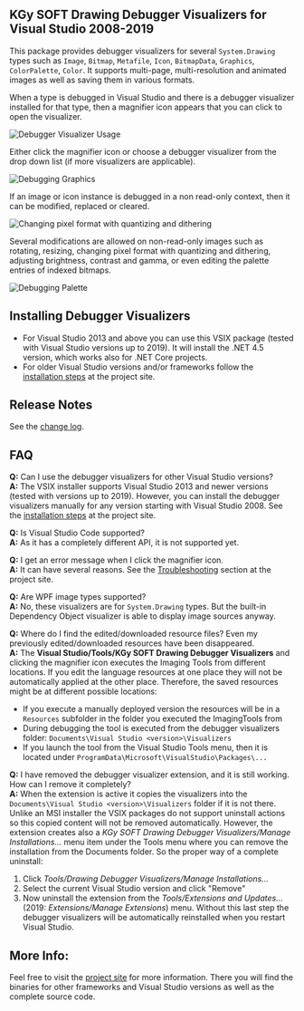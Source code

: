 ## KGy SOFT Drawing Debugger Visualizers for Visual Studio 2008-2019

This package provides debugger visualizers for several `System.Drawing` types such as `Image`, `Bitmap`, `Metafile`, `Icon`, `BitmapData`, `Graphics`, `ColorPalette`, `Color`. It supports multi-page, multi-resolution and animated images as well as saving them in various formats. 

When a type is debugged in Visual Studio and there is a debugger visualizer installed for that type, then a magnifier icon appears that you can click to open the visualizer.

![Debugger Visualizer Usage](https://kgysoft.net/images/DebuggerVisualizerUsage.png)

Either click the magnifier icon or choose a debugger visualizer from the drop down list (if more visualizers are applicable).

![Debugging Graphics](https://kgysoft.net/images/DebugGraphics.png)

If an image or icon instance is debugged in a non read-only context, then it can be modified, replaced or cleared.

![Changing pixel format with quantizing and dithering](https://kgysoft.net/images/Quantizing.png)

Several modifications are allowed on non-read-only images such as rotating, resizing, changing pixel format with quantizing and dithering, adjusting brightness, contrast and gamma, or even editing the palette entries of indexed bitmaps.

![Debugging Palette](https://kgysoft.net/images/DebugPalette.png)

## Installing Debugger Visualizers

* For Visual Studio 2013 and above you can use this VSIX package (tested with Visual Studio versions up to 2019). It will install the .NET 4.5 version, which works also for .NET Core projects.
* For older Visual Studio versions and/or frameworks follow the [installation steps](https://github.com/koszeggy/KGySoft.Drawing.Tools#installing-debugger-visualizers) at the project site.

## Release Notes

See the [change log](https://github.com/koszeggy/KGySoft.Drawing.Tools/blob/master/changelog.txt).

## FAQ

**Q:** Can I use the debugger visualizers for other Visual Studio versions?
<br/>**A:** The VSIX installer supports Visual Studio 2013 and newer versions (tested with versions up to 2019). However, you can install the debugger visualizers manually for any version starting with Visual Studio 2008. See the [installation steps](https://github.com/koszeggy/KGySoft.Drawing.Tools#installing-debugger-visualizers) at the project site.

**Q:** Is Visual Studio Code supported?
<br/>**A:** As it has a completely different API, it is not supported yet.

**Q:** I get an error message when I click the magnifier icon.
<br/>**A:** It can have several reasons. See the [Troubleshooting](https://github.com/koszeggy/KGySoft.Drawing.Tools#troubleshooting) section at the project site.

**Q:** Are WPF image types supported?
<br/>**A:** No, these visualizers are for `System.Drawing` types. But the built-in Dependency Object visualizer is able to display image sources anyway.

**Q:** Where do I find the edited/downloaded resource files? Even my previously edited/downloaded resources have been disappeared.
<br/>**A:** The __Visual Studio/Tools/KGy SOFT Drawing Debugger Visualizers__ and clicking the magnifier icon executes the Imaging Tools from different locations. If you edit the language resources at one place they will not be automatically applied at the other place. Therefore, the saved resources might be at different possible locations:
* If you execute a manually deployed version the resources will be in a `Resources` subfolder in the folder you executed the ImagingTools from
* During debugging the tool is executed from the debugger visualizers folder: `Documents\Visual Studio <version>\Visualizers`
* If you launch the tool from the Visual Studio Tools menu, then it is located under `ProgramData\Microsoft\VisualStudio\Packages\...`

**Q:** I have removed the debugger visualizer extension, and it is still working. How can I remove it completely?
<br/>**A:** When the extension is active it copies the visualizers into the `Documents\Visual Studio <version>\Visualizers` folder if it is not there. Unlike an MSI installer the VSIX packages do not support uninstall actions so this copied content will not be removed automatically. However, the extension creates also a _KGy SOFT  Drawing Debugger Visualizers/Manage Installations..._ menu item under the Tools menu where you can remove the installation from the Documents folder. So the proper way of a complete uninstall:
1. Click _Tools/Drawing Debugger Visualizers/Manage Installations..._
2. Select the current Visual Studio version and click "Remove"
3. Now uninstall the extension from the _Tools/Extensions and Updates..._ (2019: _Extensions/Manage Extensions_) menu. Without this last step the debugger visualizers will be automatically reinstalled when you restart Visual Studio.

## More Info:

Feel free to visit the [project site](https://github.com/koszeggy/KGySoft.Drawing.Tools) for more information. There you will find the binaries for other frameworks and Visual Studio versions as well as the complete source code.